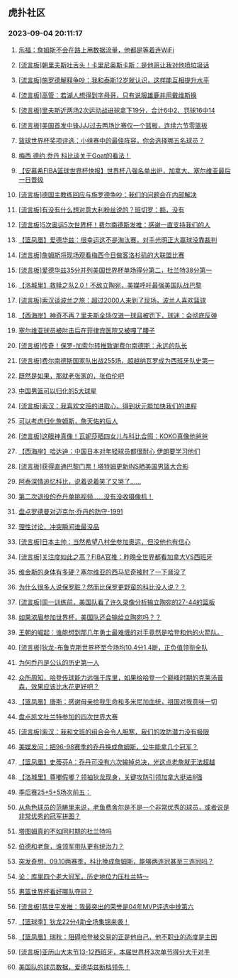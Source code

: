 ## 虎扑社区 
### 2023-09-04 20:11:17

1. [乐福：詹姆斯不会在路上用数据流量，他都是等着连WiFi](https://bbs.hupu.com/61984723.html)

2. [[流言板]朝里夫斯吐舌头！卡里尼奥斯卡斯：是他哥让我对他喷垃圾话](https://bbs.hupu.com/61984847.html)

3. [[流言板]施罗德解释争吵：我和泰斯12岁就认识，这样能互相提升水平](https://bbs.hupu.com/61987441.html)

4. [[流言板]高管：若湖人想得到字母哥，只有说服雄鹿并用戴维斯换](https://bbs.hupu.com/61986536.html)

5. [[流言板]里夫斯近两场2次运动战进球拿下19分，合计6中2、罚球16中14](https://bbs.hupu.com/61984198.html)

6. [[流言板]美国首发中锋JJJ过去两场比赛仅一个篮板，连续六节零篮板](https://bbs.hupu.com/61983164.html)

7. [篮球世界杯奖项评选：小组赛中的最佳阵容，你会选择哪五名球员？](https://bbs.hupu.com/61987557.html)

8. [梅西 德约 乔丹 科比谈关于Goat的看法！](https://bbs.hupu.com/61982743.html)

9. [【安慕希FIBA篮球世界杯快报】世界杯八强名单出炉，加拿大、塞尔维亚最后一日晋级](https://bbs.hupu.com/61983170.html)

10. [[流言板]德国主教练回应与施罗德争吵：我们的问题会在内部解决](https://bbs.hupu.com/61987730.html)

11. [[流言板]有没有什么想对意大利粉丝说的？班切罗：额，没有](https://bbs.hupu.com/61988632.html)

12. [[流言板]5次奥运5次世界杯！费尔南德斯发推：感谢一直支持我们的人](https://bbs.hupu.com/61987219.html)

13. [【篮凤凰】爱德华兹：很幸运这不是淘汰赛，对手光明正大赢球没靠裁判](https://bbs.hupu.com/61985872.html)

14. [[流言板]詹姆斯将现场观看梅西今日做客洛杉矶的大联盟比赛](https://bbs.hupu.com/61981886.html)

15. [[流言板]爱德华兹35分并列美国世界杯单场得分第二，杜兰特38分第一](https://bbs.hupu.com/61984377.html)

16. [【洛城里】救赎之队2.0！不敌立陶宛，美媒呼吁最强美国队战巴黎](https://bbs.hupu.com/61985342.html)

17. [[流言板]索汉谈波兰之旅：超过2000人来到了现场，波兰人喜欢篮球](https://bbs.hupu.com/61988836.html)

18. [【西海岸】神奇不再？里夫斯全场仅进一球且被罚下，球迷：会彻底反弹](https://bbs.hupu.com/61984869.html)

19. [塞尔维亚球员被肘击后在菲律宾医院又被嘎了腰子](https://bbs.hupu.com/61985673.html)

20. [[流言板]传奇！保罗-加索尔转推致谢费尔南德斯：永远的队长](https://bbs.hupu.com/61988978.html)

21. [[流言板]费尔南德斯国家队出战255场，超越纳瓦罗成为西班牙队史第一](https://bbs.hupu.com/61988269.html)

22. [既然是如果，那就老张家的，张伯伦吧](https://bbs.hupu.com/61987328.html)

23. [中国男篮可以归化的5大球星](https://bbs.hupu.com/61984030.html)

24. [[流言板]索汉：我喜欢文班的进取心，得到状元能加快我们的进程](https://bbs.hupu.com/61988947.html)

25. [可以考虑归化詹姆斯，詹天佑的后人](https://bbs.hupu.com/61989011.html)

26. [[流言板]这眼神真像！瓦妮莎晒四女儿与科比合照：KOKO真像他爸爸](https://bbs.hupu.com/61985322.html)

27. [【西海岸】哈达迪：中国日本对年轻球员都很耐心 伊朗要学习他们](https://bbs.hupu.com/61984715.html)

28. [[流言板]获得直通巴黎门票！塔特姆更新INS晒美国男篮大合影](https://bbs.hupu.com/61985446.html)

29. [阿泰深情追忆科比，说着说着笑了又哭了……](https://bbs.hupu.com/61982404.html)

30. [第二次退役的乔丹单挑视频……没有没收摄像机！](https://bbs.hupu.com/61981402.html)

31. [盘点罗德曼对迈克尔·乔丹的防守-1991](https://bbs.hupu.com/61987283.html)

32. [理性讨论，冲突瞬间谁最没品](https://bbs.hupu.com/61988761.html)

33. [[流言板]日本主帅：当然希望八村垒参加奥运，但没他也有信心](https://bbs.hupu.com/61981844.html)

34. [[流言板]关注度如此之高？FIBA官推：昨晚全世界都看加拿大VS西班牙](https://bbs.hupu.com/61989289.html)

35. [维金斯的身体有多硬？塞尔维亚的西马尼奇被肘了一下肾没了](https://bbs.hupu.com/61989015.html)

36. [为什么很多人说保罗脏？然而比保罗更野蛮的科比没人说？？](https://bbs.hupu.com/61987326.html)

37. [[流言板]周一训练前，美国队看了许久录像分析输立陶宛的27-44的篮板](https://bbs.hupu.com/61989493.html)

38. [如果浓眉参加世界杯，美国队还会输给立陶宛吗？？](https://bbs.hupu.com/61988077.html)

39. [王朝的崛起：谁能想到那几年勇士最难缠的对手竟然是哈登和他的火箭队。](https://bbs.hupu.com/61988091.html)

40. [[流言板]狄龙-布鲁克斯世界杯至今场均10.4分1.4断，正负值领衔全队](https://bbs.hupu.com/61983124.html)

41. [为何乔丹是公认的历史第一人](https://bbs.hupu.com/61988901.html)

42. [众所周知，哈登传球能力远强于库里，如果给哈登一个巅峰时期的克莱汤普森，效果应该比水花更好吧？](https://bbs.hupu.com/61988801.html)

43. [【篮凤凰】唐斯：感谢母亲给我生命和多米尼加血统，祖国对我意味一切](https://bbs.hupu.com/61985523.html)

44. [盘点凯文杜兰特参加的四次世界大赛](https://bbs.hupu.com/61988211.html)

45. [[流言板]索汉：我和文班的组合会令人胆寒，我们的攻防潜力没有极限](https://bbs.hupu.com/61989419.html)

46. [美媒发问：把96-98赛季的乔丹换成詹姆斯，公牛能拿几个冠军？](https://bbs.hupu.com/61983713.html)

47. [【篮凤凰】史蒂芬A：乔丹可没有六次输掉总决，光这点老詹就无法超越](https://bbs.hupu.com/61987372.html)

48. [【洛城里】尊嘟假嘟？领袖狄龙现身，关键攻防引领加拿大挺进8强](https://bbs.hupu.com/61986362.html)

49. [季后赛25+5+5场次前五：](https://bbs.hupu.com/61988952.html)

50. [从角色球员的范畴里来说，老鱼费舍尔是不是一个非常优秀的球员，或者说是非常优秀的冠军拼图？](https://bbs.hupu.com/61987915.html)

51. [塔图姆真的不如同时期的杜兰特吗](https://bbs.hupu.com/61989203.html)

52. [伯德和老詹，谁领军带队更有统治力？](https://bbs.hupu.com/61987599.html)

53. [突发奇想，09.10两赛季，科比换成詹姆斯，能够两连冠甚至三连冠吗？](https://bbs.hupu.com/61987359.html)

54. [论：库里四个老大冠军，历史地位力压杜兰特～](https://bbs.hupu.com/61985241.html)

55. [男篮世界杯看好哪队夺冠？](https://bbs.hupu.com/61988819.html)

56. [[流言板]慈世平发推：我最突出的荣誉是04年MVP评选中排第六](https://bbs.hupu.com/61984952.html)

57. [【篮球季】狄龙22分4助全场集锦来袭！](https://bbs.hupu.com/61987991.html)

58. [【篮凤凰】瑞秋：阻碍哈登被交易的正是他自己，他不职业的态度是主因](https://bbs.hupu.com/61986931.html)

59. [[流言板]亚历山大末节13-12西班牙，本届世界杯3次单节得分大于对手](https://bbs.hupu.com/61985268.html)

60. [美国队的球员数据，爱德华兹断档领先！](https://bbs.hupu.com/61987565.html)


